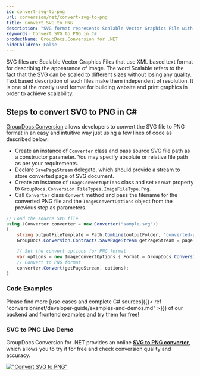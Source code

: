 ```yaml
---
id: convert-svg-to-png
url: conversion/net/convert-svg-to-png
title: Convert SVG to PNG
description: "SVG format represents Scalable Vector Graphics File with .svg extension. Learn how to convert SVG to PNG file programmatically in C# language using GroupDocs.Conversion for .NET library."
keywords: Convert SVG to PNG in C#
productName: GroupDocs.Conversion for .NET
hideChildren: False
---
```


SVG files are Scalable Vector Graphics Files that use XML based text format for describing the appearance of image. The word Scalable refers to the fact that the SVG can be scaled to different sizes without losing any quality. Text based description of such files make them independent of resolution. It is one of the mostly used format for building website and print graphics in order to achieve scalability.

## Steps to convert SVG to PNG in C#

[GroupDocs.Conversion](https://products.groupdocs.com/conversion/net) allows developers to convert the SVG file to PNG format in an easy and intuitive way just using a few lines of code as described below:

* Create an instance of `Converter` class and pass source SVG file path as a constructor parameter. You may specify absolute or relative file path as per your requirements. 
* Declare `SavePageStream` delegate, which should provide a stream to store converted page of SVG document.
* Create an instance of `ImageConvertOptions` class and set `Format` property to `GroupDocs.Conversion.FileTypes.ImageFileType.Png`.
* Call `Converter` class `Convert` method and pass the filename for the converted PNG file and the `ImageConvertOptions` object from the previous step as parameters.

```csharp
// Load the source SVG file
using (Converter converter = new Converter("sample.svg"))
{
    string outputFileTemplate = Path.Combine(outputFolder, "converted-page-{0}.png");
    GroupDocs.Conversion.Contracts.SavePageStream getPageStream = page => new FileStream(string.Format(outputFileTemplate, page), FileMode.Create);

    // Set the convert options for PNG format
    var options = new ImageConvertOptions { Format = GroupDocs.Conversion.FileTypes.ImageFileType.Png };   
    // Convert to PNG format
    converter.Convert(getPageStream, options);
}
```

### Code Examples

Please find more [use-cases and complete C# sources]({{< ref "conversion/net/developer-guide/examples-and-demos.md" >}}) of our backend and frontend examples and try them for free!

### SVG to PNG Live Demo

GroupDocs.Conversion for .NET provides an online [**SVG to PNG converter**](https://products.groupdocs.app/conversion/svg-to-png), which allows you to try it for free and check conversion quality and accuracy.

[!["Convert SVG to PNG"](conversion/net/images/convert-to-png/convert-svg-to-png.png)](https://products.groupdocs.app/conversion/svg-to-png)